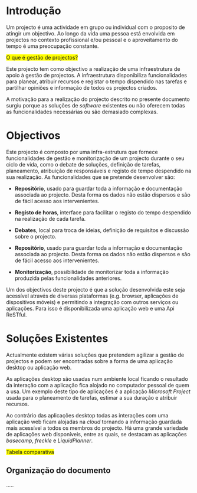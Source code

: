 Introdução
=

Um projecto é uma actividade em grupo ou individual com o proposito de atingir um objectivo. Ao longo da vida uma pessoa está envolvida em projectos no contexto profissional e/ou pessoal e o aproveitamento do tempo é uma preocupação constante. 

<span style="background-color: yellow">O que é gestão de projectos?</span>

Este projecto tem como objectivo a realização de uma infraestrutura de apoio à gestão de projectos. A infraestrutura disponibiliza funcionalidades para planear, atribuir recursos e registar o tempo dispendido nas tarefas e partilhar opiniões e informação de todos os projectos criados.

A motivação para a realização do projecto descrito no presente documento surgiu porque as soluções de *software* existentes ou não oferecem todas as funcionalidades necessárias ou são demasiado complexas.

Objectivos
=

Este projecto é composto por uma infra-estrutura que fornece funcionalidades de gestão e monitorização de um projecto durante o seu ciclo de vida, como o debate de soluções, definição de tarefas, planeamento, atribuição de responsáveis e registo de tempo despendido na sua realização. As funcionalidades que se pretende desenvolver são:

<!---itemize-->

* **Repositório**, usado para guardar toda a informação e documentação associada ao projecto. Desta forma os dados não estão dispersos e são de fácil acesso aos intervenientes.

* **Registo de horas**, interface para facilitar o registo do tempo despendido na realização de cada tarefa.

* **Debates**, local para troca de ideias, definição de requisitos e discussão sobre o projecto.

* **Repositório**, usado para guardar toda a informação e documentação associada ao projecto. Desta forma os dados não estão dispersos e são de fácil acesso aos intervenientes.

* **Monitorização**, possibilidade de monitorizar toda a informação produzida pelas funcionalidades anteriores. 

<!---!itemize-->

Um dos objectivos deste projecto é que a solução desenvolvida este seja acessível através de diversas plataformas (e.g. browser, aplicações de dispositivos móveis) e permitindo a integração com outros serviços ou aplicações. Para isso é disponibilizada uma aplicação web e uma Api ReSTful. 

Soluções Existentes
=

Actualmente existem várias soluções que pretendem agilizar a gestão de projectos e podem ser encontradas sobre a forma de uma aplicação desktop ou aplicação web. 

As aplicações desktop são usadas num ambiente local ficando o resultado da interação com a aplicação fica alojado no computador pessoal de quem a usa. Um exemplo deste tipo de aplicações é a aplicação *Microsoft Project* usada para o planeamento de tarefas, estimar a sua duração e atribuir recursos. 

Ao contrário das aplicações desktop todas as interações com uma aplicação web ficam alojadas na *cloud* tornando a informação guardada mais acessível a todos os membros do projecto. Há uma grande variedade de aplicações web disponíveis, entre as quais, se destacam as aplicações *basecamp*, *freckle* e *LiquidPlanner*.

<span style="background-color: yellow">Tabela comparativa</span>


Organização do documento
-

.....
